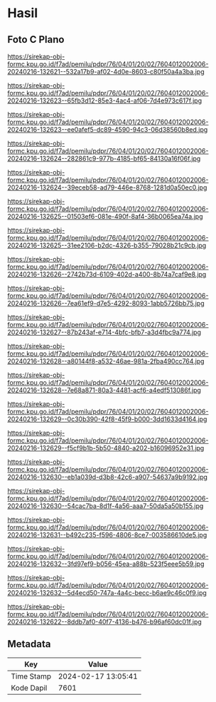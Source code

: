 # Hasil

## Foto C Plano

https://sirekap-obj-formc.kpu.go.id/f7ad/pemilu/pdpr/76/04/01/20/02/7604012002006-20240216-132621--532a17b9-af02-4d0e-8603-c80f50a4a3ba.jpg

https://sirekap-obj-formc.kpu.go.id/f7ad/pemilu/pdpr/76/04/01/20/02/7604012002006-20240216-132623--65fb3d12-85e3-4ac4-af06-7d4e973c617f.jpg

https://sirekap-obj-formc.kpu.go.id/f7ad/pemilu/pdpr/76/04/01/20/02/7604012002006-20240216-132623--ee0afef5-dc89-4590-94c3-06d38560b8ed.jpg

https://sirekap-obj-formc.kpu.go.id/f7ad/pemilu/pdpr/76/04/01/20/02/7604012002006-20240216-132624--282861c9-977b-4185-bf65-84130a16f06f.jpg

https://sirekap-obj-formc.kpu.go.id/f7ad/pemilu/pdpr/76/04/01/20/02/7604012002006-20240216-132624--39eceb58-ad79-446e-8768-1281d0a50ec0.jpg

https://sirekap-obj-formc.kpu.go.id/f7ad/pemilu/pdpr/76/04/01/20/02/7604012002006-20240216-132625--01503ef6-081e-490f-8af4-36b0065ea74a.jpg

https://sirekap-obj-formc.kpu.go.id/f7ad/pemilu/pdpr/76/04/01/20/02/7604012002006-20240216-132625--31ee2106-b2dc-4326-b355-79028b21c9cb.jpg

https://sirekap-obj-formc.kpu.go.id/f7ad/pemilu/pdpr/76/04/01/20/02/7604012002006-20240216-132626--2742b73d-6109-402d-a400-8b74a7caf9e8.jpg

https://sirekap-obj-formc.kpu.go.id/f7ad/pemilu/pdpr/76/04/01/20/02/7604012002006-20240216-132626--7ea61ef9-d7e5-4292-8093-1abb5726bb75.jpg

https://sirekap-obj-formc.kpu.go.id/f7ad/pemilu/pdpr/76/04/01/20/02/7604012002006-20240216-132627--87b243af-e714-4bfc-bfb7-a3d4fbc9a774.jpg

https://sirekap-obj-formc.kpu.go.id/f7ad/pemilu/pdpr/76/04/01/20/02/7604012002006-20240216-132628--a80144f8-a532-46ae-981a-2fba490cc764.jpg

https://sirekap-obj-formc.kpu.go.id/f7ad/pemilu/pdpr/76/04/01/20/02/7604012002006-20240216-132628--7e68a871-80a3-4481-acf6-a4edf513086f.jpg

https://sirekap-obj-formc.kpu.go.id/f7ad/pemilu/pdpr/76/04/01/20/02/7604012002006-20240216-132629--0c30b390-42f8-45f9-b000-3dd1633d4164.jpg

https://sirekap-obj-formc.kpu.go.id/f7ad/pemilu/pdpr/76/04/01/20/02/7604012002006-20240216-132629--f5cf9b1b-5b50-4840-a202-b16096952e31.jpg

https://sirekap-obj-formc.kpu.go.id/f7ad/pemilu/pdpr/76/04/01/20/02/7604012002006-20240216-132630--eb1a039d-d3b8-42c6-a907-54637a9b9192.jpg

https://sirekap-obj-formc.kpu.go.id/f7ad/pemilu/pdpr/76/04/01/20/02/7604012002006-20240216-132630--54cac7ba-8d1f-4a56-aaa7-50da5a50b155.jpg

https://sirekap-obj-formc.kpu.go.id/f7ad/pemilu/pdpr/76/04/01/20/02/7604012002006-20240216-132631--b492c235-f596-4806-8ce7-003586610de5.jpg

https://sirekap-obj-formc.kpu.go.id/f7ad/pemilu/pdpr/76/04/01/20/02/7604012002006-20240216-132632--3fd97ef9-b056-45ea-a88b-523f5eee5b59.jpg

https://sirekap-obj-formc.kpu.go.id/f7ad/pemilu/pdpr/76/04/01/20/02/7604012002006-20240216-132632--5d4ecd50-747a-4a4c-becc-b6ae9c46c0f9.jpg

https://sirekap-obj-formc.kpu.go.id/f7ad/pemilu/pdpr/76/04/01/20/02/7604012002006-20240216-132622--8ddb7af0-40f7-4136-b476-b96af60dc01f.jpg


## Metadata

| Key        | Value               |
| ---------- | ------------------- |
| Time Stamp | 2024-02-17 13:05:41 |
| Kode Dapil | 7601                |



